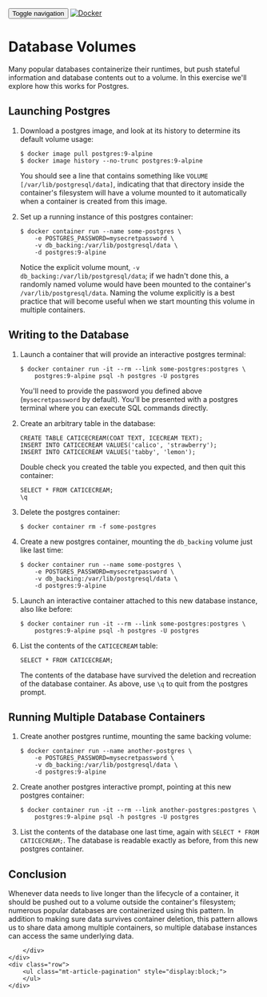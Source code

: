 <html>
<head>
    <title></title>
    <link href='https://maxcdn.bootstrapcdn.com/bootstrap/3.3.7/css/bootstrap.min.css' rel='stylesheet' integrity='sha384-BVYiiSIFeK1dGmJRAkycuHAHRg32OmUcww7on3RYdg4Va+PmSTsz/K68vbdEjh4u' crossorigin='anonymous'>
    <link href="../../app.css" rel="stylesheet" >
</head>
<body>
    <nav class="navbar navbar-default">
    <div class="container">
        <!-- Brand and toggle get grouped for better mobile display -->
        <div class="navbar-header">
        <button type="button" class="navbar-toggle collapsed" data-toggle="collapse" data-target="#bs-example-navbar-collapse-1" aria-expanded="false">
            <span class="sr-only">Toggle navigation</span>
            <span class="icon-bar"></span>
            <span class="icon-bar"></span>
            <span class="icon-bar"></span>
        </button>
        <a class="navbar-brand" href="../../index.html"><img class="logo" src="https://www.docker.com/sites/all/themes/docker/assets/images/brand-full.svg" alt="Docker" title="Docker"/></a>
        </div>
    </div><!-- /.container-fluid -->
    </nav>
    <div class="container">
    <div class="row">
        <h1></h1>
        <div class="content">
            <h1 id="database-volumes">Database Volumes</h1>
<p>Many popular databases containerize their runtimes, but push stateful information and database contents out to a volume. In this exercise we&#39;ll explore how this works for Postgres.</p>
<h2 id="launching-postgres">Launching Postgres</h2>
<ol>
<li><p>Download a postgres image, and look at its history to determine its default volume usage:</p>
<pre><code class="lang-bash">$ docker image pull postgres:9-alpine
$ docker image history --no-trunc postgres:9-alpine
</code></pre>
<p>You should see a line that contains something like <code>VOLUME [/var/lib/postgresql/data]</code>, indicating that that directory inside the container&#39;s filesystem will have a volume mounted to it automatically when a container is created from this image.</p>
</li>
<li><p>Set up a running instance of this postgres container:</p>
<pre><code class="lang-bash">$ docker container run --name some-postgres \
    -e POSTGRES_PASSWORD=mysecretpassword \
    -v db_backing:/var/lib/postgresql/data \
    -d postgres:9-alpine
</code></pre>
<p>Notice the explicit volume mount, <code>-v db_backing:/var/lib/postgresql/data</code>; if we hadn&#39;t done this, a randomly named volume would have been mounted to the container&#39;s <code>/var/lib/postgresql/data</code>. Naming the volume explicitly is a best practice that will become useful when we start mounting this volume in multiple containers.</p>
</li>
</ol>
<h2 id="writing-to-the-database">Writing to the Database</h2>
<ol>
<li><p>Launch a container that will provide an interactive postgres terminal:</p>
<pre><code class="lang-bash">$ docker container run -it --rm --link some-postgres:postgres \
    postgres:9-alpine psql -h postgres -U postgres
</code></pre>
<p>You&#39;ll need to provide the password you defined above (<code>mysecretpassword</code> by default). You&#39;ll be presented with a postgres terminal where you can execute SQL commands directly.</p>
</li>
<li><p>Create an arbitrary table in the database:</p>
<pre><code class="lang-bash">CREATE TABLE CATICECREAM(COAT TEXT, ICECREAM TEXT);
INSERT INTO CATICECREAM VALUES(&#39;calico&#39;, &#39;strawberry&#39;);
INSERT INTO CATICECREAM VALUES(&#39;tabby&#39;, &#39;lemon&#39;);
</code></pre>
<p>Double check you created the table you expected, and then quit this container:</p>
<pre><code class="lang-bash">SELECT * FROM CATICECREAM;
\q
</code></pre>
</li>
<li><p>Delete the postgres container:</p>
<pre><code class="lang-bash">$ docker container rm -f some-postgres
</code></pre>
</li>
<li><p>Create a new postgres container, mounting the <code>db_backing</code> volume just like last time:</p>
<pre><code class="lang-bash">$ docker container run --name some-postgres \
    -e POSTGRES_PASSWORD=mysecretpassword \
    -v db_backing:/var/lib/postgresql/data \
    -d postgres:9-alpine
</code></pre>
</li>
<li><p>Launch an interactive container attached to this new database instance, also like before:</p>
<pre><code class="lang-bash">$ docker container run -it --rm --link some-postgres:postgres \
    postgres:9-alpine psql -h postgres -U postgres
</code></pre>
</li>
<li><p>List the contents of the <code>CATICECREAM</code> table:</p>
<pre><code class="lang-bash">SELECT * FROM CATICECREAM;
</code></pre>
<p>The contents of the database have survived the deletion and recreation of the database container. As above, use <code>\q</code> to quit from the postgres prompt.</p>
</li>
</ol>
<h2 id="running-multiple-database-containers">Running Multiple Database Containers</h2>
<ol>
<li><p>Create another postgres runtime, mounting the same backing volume:</p>
<pre><code class="lang-bash">$ docker container run --name another-postgres \
    -e POSTGRES_PASSWORD=mysecretpassword \
    -v db_backing:/var/lib/postgresql/data \
    -d postgres:9-alpine
</code></pre>
</li>
<li><p>Create another postgres interactive prompt, pointing at this new postgres container:</p>
<pre><code class="lang-bash">$ docker container run -it --rm --link another-postgres:postgres \
    postgres:9-alpine psql -h postgres -U postgres
</code></pre>
</li>
<li><p>List the contents of the database one last time, again with <code>SELECT * FROM CATICECREAM;</code>. The database is readable exactly as before, from this new postgres container.</p>
</li>
</ol>
<h2 id="conclusion">Conclusion</h2>
<p>Whenever data needs to live longer than the lifecycle of a container, it should be pushed out to a volume outside the container&#39;s filesystem; numerous popular databases are containerized using this pattern. In addition to making sure data survives container deletion, this pattern allows us to share data among multiple containers, so multiple database instances can access the same underlying data.</p>

        </div>        
    </div>
    <div class="row">
        <ul class="mt-article-pagination" style="display:block;">
        </ul>
    </div>
</div>
    <div class="footer"></div>
</body>